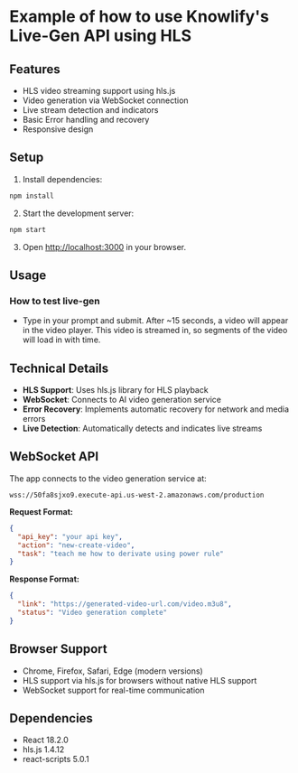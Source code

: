 # Example of how to use Knowlify's Live-Gen API using HLS

## Features

- HLS video streaming support using hls.js
- Video generation via WebSocket connection
- Live stream detection and indicators
- Basic Error handling and recovery
- Responsive design

## Setup

1. Install dependencies:
```bash
npm install
```

2. Start the development server:
```bash
npm start
```

3. Open [http://localhost:3000](http://localhost:3000) in your browser.

## Usage

### How to test live-gen

- Type in your prompt and submit. After ~15 seconds, a video will appear in the video player. This video is streamed in, so segments of the video will load in with time.

## Technical Details

- **HLS Support**: Uses hls.js library for HLS playback
- **WebSocket**: Connects to AI video generation service
- **Error Recovery**: Implements automatic recovery for network and media errors
- **Live Detection**: Automatically detects and indicates live streams

## WebSocket API

The app connects to the video generation service at:
```
wss://50fa8sjxo9.execute-api.us-west-2.amazonaws.com/production
```

**Request Format:**
```json
{
  "api_key": "your api key",
  "action": "new-create-video",
  "task": "teach me how to derivate using power rule"
}
```

**Response Format:**
```json
{
  "link": "https://generated-video-url.com/video.m3u8",
  "status": "Video generation complete"
}
```

## Browser Support

- Chrome, Firefox, Safari, Edge (modern versions)
- HLS support via hls.js for browsers without native HLS support
- WebSocket support for real-time communication

## Dependencies

- React 18.2.0
- hls.js 1.4.12
- react-scripts 5.0.1 
